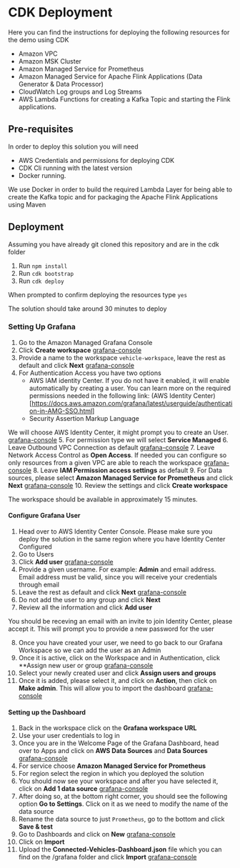 # CDK Deployment

Here you can find the instructions for deploying the following resources for the demo using CDK

- Amazon VPC
- Amazon MSK Cluster
- Amazon Managed Service for Prometheus
- Amazon Managed Service for Apache Flink Applications (Data Generator & Data Processor)
- CloudWatch Log groups and Log Streams
- AWS Lambda Functions for creating a Kafka Topic and starting the Flink applications.

## Pre-requisites

In order to deploy this solution you will need
- AWS Credentials and permissions for deploying CDK
- CDK Cli running with the latest version
- Docker running.

We use Docker in order to build the required Lambda Layer for being able to create the Kafka topic and for packaging the Apache Flink Applications using Maven

## Deployment

Assuming you have already git cloned this repository and are in the cdk folder

1. Run ```npm install```
2. Run ```cdk bootstrap```
3. Run ```cdk deploy```

When prompted to confirm deploying the resources type ```yes```

The solution should take around 30 minutes to deploy

### Setting Up Grafana

1. Go to the Amazon Managed Grafana Console
2. Click **Create workspace**
   [grafana-console](../images/grafana-setup/grafana-console.png)
3. Provide a name to the workspace ```vehicle-workspace```, leave the rest as default and click **Next**
   [grafana-console](../images/grafana-setup/create-workspace-1.png)
4. For Authentication Access you have two options
   * AWS IAM identity Center. If you do not have it enabled, it will enable automatically by creating a user. You can learn more on the required permissions needed in the following link: (AWS Identity Center)[https://docs.aws.amazon.com/grafana/latest/userguide/authentication-in-AMG-SSO.html]
   * Security Assertion Markup Language

We will choose AWS Identity Center, it might prompt you to create an User.
[grafana-console](../images/grafana-setup/create-workspace-2.png)
5. For permission type we will select **Service Managed**
6. Leave Outbound VPC Connection as default
   [grafana-console](../images/grafana-setup/create-workspace-3.png)
7. Leave Network Access Control as **Open Access**. If needed you can configure so only resources from a given VPC are able to reach the workspace
   [grafana-console](../images/grafana-setup/create-workspace-4.png)
8. Leave **IAM Permission access settings** as default
9. For Data sources, please select **Amazon Managed Service for Prometheus** and click **Next**
   [grafana-console](../images/grafana-setup/create-workspace-5.png)
10. Review the settings and click **Create workspace**

The workspace should be available in approximately 15 minutes.

#### Configure Grafana User

1. Head over to AWS Identity Center Console. Please make sure you deploy the solution in the same region where you have Identity Center Configured
2. Go to Users
3. Click **Add user**
   [grafana-console](../images/grafana-setup/identity-center-1.png)
4. Provide a given username. For example: **Admin** and email address. Email address must be valid, since you will receive your credentials through email
5. Leave the rest as default and click **Next**
   [grafana-console](../images/grafana-setup/identity-center-2.png)
6. Do not add the user to any group and click **Next**
7. Review all the information and click **Add user**

You should be receving an email with an invite to join Identity Center, please accept it. This will prompt you to provide a new password for the user

8. Once you have created your user, we need to go back to our Grafana Workspace so we can add the user as an Admin
9. Once it is active, click on the Workspace and in Authentication, click **Assign new user or group
   [grafana-console](../images/grafana-setup/grafana-auth.png)
10. Select your newly created user and click **Assign users and groups**
11. Once it is added, please select it, and click on **Action**, then click on **Make admin**. This will allow you to import the dashboard
    [grafana-console](../images/grafana-setup/grafana-auth-2.png)

#### Setting up the Dashboard

1. Back in the workspace click on the **Grafana workspace URL**
2. Use your user credentials to log in
3. Once you are in the Welcome Page of the Grafana Dashboard, head over to Apps and click on **AWS Data Sources** and **Data Sources**
   [grafana-console](../images/grafana-setup/grafana-ui.png)
4. For service choose **Amazon Managed Service for Prometheus**
5. For region select the region in which you deployed the solution
6. You should now see your workspace and after you have selected it, click on **Add 1 data source**
   [grafana-console](../images/grafana-setup/grafana-ui-2.png)
7. After doing so, at the bottom right corner, you should see the following option **Go to Settings**. Click on it as we need to modify the name of the data source
8. Rename the data source to just ```Prometheus```, go to the bottom and click **Save & test**
9. Go to Dashboards and click on **New**
   [grafana-console](../images/grafana-setup/grafana-ui-3.png)
10. Click on **Import**
11. Upload the **Connected-Vehicles-Dashboard.json** file which you can find on the /grafana folder and click **Import**
    [grafana-console](../images/grafana-setup/grafana-ui-4.png)
